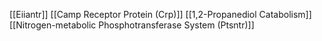 [[Eiiantr]]
[[Camp Receptor Protein (Crp)]]
[[1,2-Propanediol Catabolism]]
[[Nitrogen-metabolic Phosphotransferase System (Ptsntr)]]
